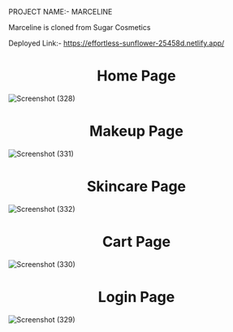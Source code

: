 PROJECT NAME:- MARCELINE

Marceline is cloned from Sugar Cosmetics

Deployed Link:- https://effortless-sunflower-25458d.netlify.app/

<h1 align="center">Home Page</h1>

![Screenshot (328)](https://user-images.githubusercontent.com/109611448/217342759-850177d2-46e9-4904-b180-57352993b410.png)

<h1 align="center">Makeup Page</h1>

![Screenshot (331)](https://user-images.githubusercontent.com/109611448/217342788-239218e3-f8a2-4bc0-bcc3-f91ca086c261.png)

<h1 align="center">Skincare Page</h1>

![Screenshot (332)](https://user-images.githubusercontent.com/109611448/217342804-385a28b4-3737-4897-8fb6-d184f6b39254.png)

<h1 align="center">Cart Page</h1>

![Screenshot (330)](https://user-images.githubusercontent.com/109611448/217342810-feca3522-6cbb-4d1b-b361-6c01dc4310cc.png)

<h1 align="center">Login Page</h1>

![Screenshot (329)](https://user-images.githubusercontent.com/109611448/217342819-1680efc2-bf89-4965-abd3-03d71a925029.png)

